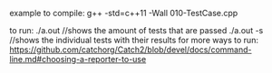 example to compile:
g++ -std=c++11 -Wall 010-TestCase.cpp 

to run:
./a.out             //shows the amount of tests that are passed
./a.out -s          //shows the individual tests with their results
for more ways to run:
https://github.com/catchorg/Catch2/blob/devel/docs/command-line.md#choosing-a-reporter-to-use